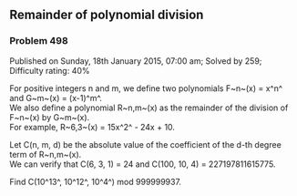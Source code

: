 Remainder of polynomial division
--------------------------------

### Problem 498

Published on Sunday, 18th January 2015, 07:00 am; Solved by 259;
Difficulty rating: 40%

For positive integers n and m, we define two polynomials F~n~(x) = x^n^
and G~m~(x) = (x-1)^m^.\
 We also define a polynomial R~n,m~(x) as the remainder of the division
of F~n~(x) by G~m~(x).\
 For example, R~6,3~(x) = 15x^2^ - 24x + 10.

Let C(n, m, d) be the absolute value of the coefficient of the d-th
degree term of R~n,m~(x).\
 We can verify that C(6, 3, 1) = 24 and C(100, 10, 4) = 227197811615775.

Find C(10^13^, 10^12^, 10^4^) mod 999999937.
